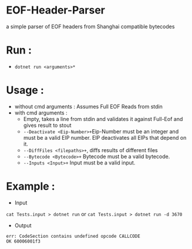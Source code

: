 # EOF-Header-Parser
a simple parser of EOF headers from Shanghai compatible bytecodes 

# Run : 
* ``dotnet run <arguments>*``

# Usage : 
* without cmd arguments : Assumes Full EOF Reads from stdin
* with cmd arguments : 
  * Empty, takes a line from stdin and validates it against Full-Eof and gives result to stout
  * ``--Deactivate <Eip-Number>+``Eip-Number must be an integer and must be a valid EIP number. EIP deactivates all EIPs that depend on it.
  * ``--DiffFiles <filepaths>+``, diffs results of different files
  * ``--Bytecode <Bytecode>+`` Bytecode must be a valid bytecode.
  * ``--Inputs <Input>+`` Input must be a valid input.
# Example : 
* Input 

``cat Tests.input > dotnet run`` or ``cat Tests.input > dotnet run -d 3670``

* Output 
```
err: CodeSection contains undefined opcode CALLCODE
OK 60006001f3
```
